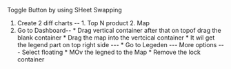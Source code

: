 Toggle Button by using SHeet Swapping
1) Create 2 diff charts -- 1. Top N product 2. Map
2) Go to Dashboard--
          * Drag vertical container after that on topof drag the blank container
          * Drag the map into the vertcical container 
          * It wil get the legend part on top right side ---
          * Go to Legeden --- More options --- Select floating
          * MOv the legned to the Map
          * Remove the lock container
